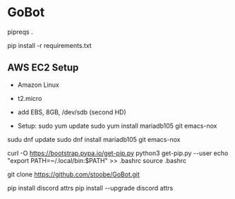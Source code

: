 # GoBot

pipreqs .

pip install -r requirements.txt


## AWS EC2 Setup
* Amazon Linux
* t2.micro
* add EBS, 8GB, /dev/sdb (second HD)

* Setup:
sudo yum update
sudo yum install mariadb105 git emacs-nox

sudu dnf update
sudo dnf install mariadb105 git emacs-nox

curl -O https://bootstrap.pypa.io/get-pip.py
python3 get-pip.py --user
echo "export PATH=~/.local/bin:\$PATH" >> .bashrc
source .bashrc

git clone https://github.com/stoobe/GoBot.git

pip install discord attrs
pip install --upgrade discord attrs

